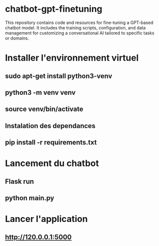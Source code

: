 # chatbot-gpt-finetuning
This repository contains code and resources for fine-tuning a GPT-based chatbot model. It includes the training scripts, configuration, and data management for customizing a conversational AI tailored to specific tasks or domains.
# Installer l'environnement virtuel
## sudo apt-get install python3-venv
## python3 -m venv venv
##
## source venv/bin/activate
##
## Instalation des dependances
## pip install -r requirements.txt
# Lancement du chatbot
## Flask run
## python main.py
# Lancer l'application 
## http://120.0.0.1:5000
